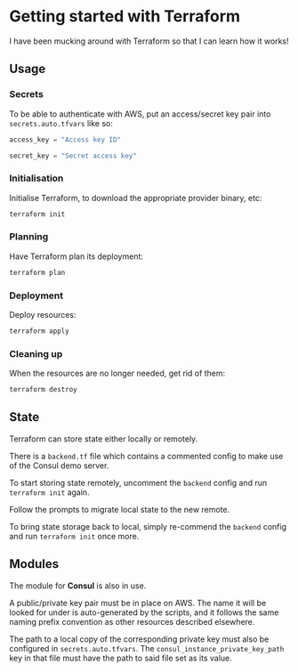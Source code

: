 # Getting started with Terraform

I have been mucking around with Terraform so that I can learn how it works!

## Usage

### Secrets

To be able to authenticate with AWS, put an access/secret key pair into `secrets.auto.tfvars` like so:

```terraform
access_key = "Access key ID"

secret_key = "Secret access key"
```

### Initialisation

Initialise Terraform, to download the appropriate provider binary, etc:

```bash
terraform init
```

### Planning

Have Terraform plan its deployment:

```bash
terraform plan
```

### Deployment

Deploy resources:

```bash
terraform apply
```

### Cleaning up

When the resources are no longer needed, get rid of them:

```bash
terraform destroy
```

## State

Terraform can store state either locally or remotely.

There is a `backend.tf` file which contains a commented config to make use of the Consul demo server.

To start storing state remotely, uncomment the `backend` config and run `terraform init` again.

Follow the prompts to migrate local state to the new remote.

To bring state storage back to local, simply re-commend the `backend` config and run `terraform init` once more.

## Modules

The module for **Consul** is also in use.

A public/private key pair must be in place on AWS. The name it will be looked for under is auto-generated by the scripts, and it follows the same naming prefix convention as other resources described elsewhere.

The path to a local copy of the corresponding private key must also be configured in `secrets.auto.tfvars`. The `consul_instance_private_key_path` key in that file must have the path to said file set as its value.
